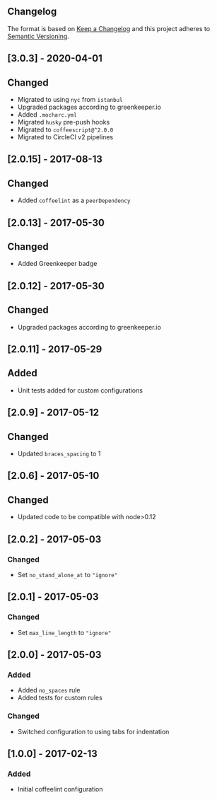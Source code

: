 ## Changelog

The format is based on [Keep a Changelog](http://keepachangelog.com/)
and this project adheres to [Semantic Versioning](http://semver.org/).

## [3.0.3] - 2020-04-01
## Changed
- Migrated to using `nyc` from `istanbul`
- Upgraded packages according to greenkeeper.io
- Added `.mocharc.yml`
- Migrated `husky` pre-push hooks
- Migrated to `coffeescript@^2.0.0`
- Migrated to CircleCI v2 pipelines

## [2.0.15] - 2017-08-13
## Changed
- Added `coffeelint` as a `peerDependency`

## [2.0.13] - 2017-05-30
## Changed
- Added Greenkeeper badge

## [2.0.12] - 2017-05-30
## Changed
- Upgraded packages according to greenkeeper.io

## [2.0.11] - 2017-05-29
## Added
- Unit tests added for custom configurations

## [2.0.9] - 2017-05-12
## Changed
- Updated `braces_spacing` to 1

## [2.0.6] - 2017-05-10
## Changed
- Updated code to be compatible with node>0.12

## [2.0.2] - 2017-05-03
### Changed
- Set `no_stand_alone_at` to `"ignore"`

## [2.0.1] - 2017-05-03
### Changed
- Set `max_line_length` to `"ignore"`

## [2.0.0] - 2017-05-03
### Added
- Added `no_spaces` rule
- Added tests for custom rules

### Changed
- Switched configuration to using tabs for indentation

## [1.0.0] - 2017-02-13
### Added
- Initial coffeelint configuration
